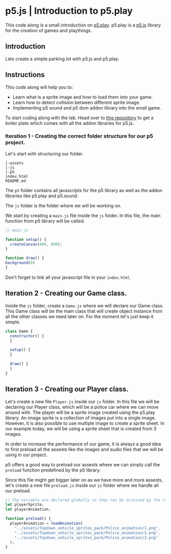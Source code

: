 # p5.js | Introduction to p5.play

This code along is a small introduction on [p5.play](https://molleindustria.github.io/p5.play/). p5.play is a [p5.js](http://p5js.org/) library for the creation of games and playthings.


## Introduction

Lets create a simple parking lot with p5.js and p5.play.

## Instructions

This code along will help you to:
- Learn what is a sprite image and how to load them into your game.
- Learn how to detect collision between different sprite image.
- Implementing p5 sound and p5 dom addon library into the small game.

To start coding along with the lab. Head over to [this repository](www.google.de) to get a boiler plate which comes with all the addon libraries for p5.js.

### Iteration 1 - Creating the correct folder structure for our p5 project.

Let's start with structuring our folder.

```
|-assets
|-js
|-p5
index.html
README.md
```

The ``p5`` folder contains all javascripts for the p5 library as well as the addon libraries like p5.play and p5.sound.

The ``js`` folder is the folder where we will be working on.

We start by creating a ``main.js`` file inside the ``js`` folder. In this file, the main function from p5 library will be called. 

```js
// main.js

function setup() {
  createCanvas(800, 800);
}

function draw() {
background(0)
}
```

Don't forget to link all your javascript file in your ``index.html``.

## Iteration 2 - Creating our Game class.
Inside the ``js`` folder, create a ``Game.js`` where we will declare our Game class.
This Game class will be the main class that will create object instance from all the other classes we need later on.
For the moment let's just keep it simple.

```js
class Game {
  constructor() {
  }

  setup() {
  }

  draw() {
  }
}
```

## Iteration 3 - Creating our Player class.
Let's create a new file ``Player.js`` inside our ``js`` folder. In this file we will be declaring our Player class, which will be a police car where we can move around with. The player will be a sprite image created using the p5.play library. 
An image sprite is a collection of images put into a single image. However, it is also possible to use multiple image to create a sprite sheet. In our example today, we will be using a sprite sheet that is created from 3 images.

In order to increase the performance of our game, it is always a good idea to first preload all the assests like the images and audio files that we will be using in our project.

p5 offers a good way to preload our assests where we can simply call the ``preload`` function predefined by the p5 library.

Since this file might get bigger later on as we have more and more assests, let's create a new file ``preload.js`` inside our ``js`` folder where we handle all our preload.

```js
// the variable are declared globally so they can be accessed by the classes that needed them.
let playerSprite;
let playerAnimation;

function preload() {
  playerAnimation = loadAnimation(
    "../assets/Topdown_vehicle_sprites_pack/Police_animation/1.png",
    "../assets/Topdown_vehicle_sprites_pack/Police_animation/2.png",
    "../assets/Topdown_vehicle_sprites_pack/Police_animation/3.png"
  );
}
```






